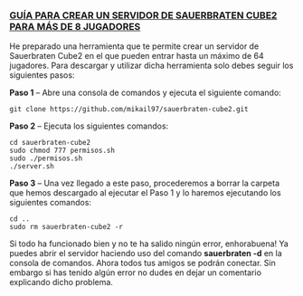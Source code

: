 ### [GUÍA PARA CREAR UN SERVIDOR DE SAUERBRATEN CUBE2 PARA MÁS DE 8 JUGADORES](https://drive.google.com/file/d/0B4W4J0VGYYeTOFdHak9QbVNERTg/preview)
He preparado una herramienta que te permite crear un servidor de Sauerbraten Cube2 en el que pueden entrar hasta un máximo de 64 jugadores. Para descargar y utilizar dicha herramienta solo debes seguir los siguientes pasos:

**Paso 1** – Abre una consola de comandos y ejecuta el siguiente comando:
```
git clone https://github.com/mikail97/sauerbraten-cube2.git
```

**Paso 2** – Ejecuta los siguientes comandos:
```
cd sauerbraten-cube2
sudo chmod 777 permisos.sh
sudo ./permisos.sh
./server.sh
```

**Paso 3** – Una vez llegado a este paso, procederemos a borrar la carpeta que hemos descargado al ejecutar el Paso 1 y lo haremos ejecutando los siguientes comandos:
```
cd ..
sudo rm sauerbraten-cube2 -r
```

Si todo ha funcionado bien y no te ha salido ningún error, enhorabuena! Ya puedes abrir el servidor haciendo uso del comando **sauerbraten -d** en la consola de comandos. Ahora todos tus amigos se podrán conectar. Sin embargo si has tenido algún error no dudes en dejar un comentario explicando dicho problema.
